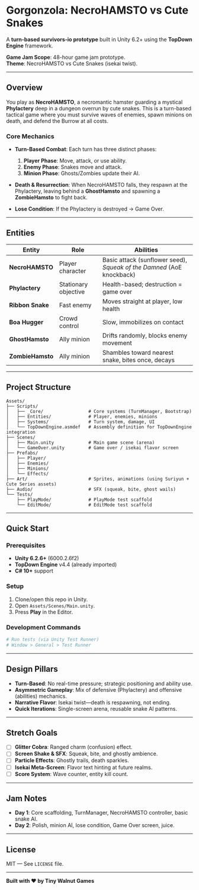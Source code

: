 # Gorgonzola: NecroHAMSTO vs Cute Snakes

A **turn-based survivors‑io prototype** built in Unity 6.2+ using the **TopDown Engine** framework.

**Game Jam Scope**: 48-hour game jam prototype.  
**Theme**: NecroHAMSTO vs Cute Snakes (isekai twist).

---

## Overview

You play as **NecroHAMSTO**, a necromantic hamster guarding a mystical **Phylactery** deep in a dungeon overrun by cute snakes. This is a turn-based tactical game where you must survive waves of enemies, spawn minions on death, and defend the Burrow at all costs.

### Core Mechanics

- **Turn-Based Combat**: Each turn has three distinct phases:
  1. **Player Phase**: Move, attack, or use ability.
  2. **Enemy Phase**: Snakes move and attack.
  3. **Minion Phase**: Ghosts/Zombies update their AI.

- **Death & Resurrection**: When NecroHAMSTO falls, they respawn at the Phylactery, leaving behind a **GhostHamsto** and spawning a **ZombieHamsto** to fight back.

- **Lose Condition**: If the Phylactery is destroyed → Game Over.

---

## Entities

| Entity | Role | Abilities |
|--------|------|-----------|
| **NecroHAMSTO** | Player character | Basic attack (sunflower seed), *Squeak of the Damned* (AoE knockback) |
| **Phylactery** | Stationary objective | Health-based; destruction = game over |
| **Ribbon Snake** | Fast enemy | Moves straight at player, low health |
| **Boa Hugger** | Crowd control | Slow, immobilizes on contact |
| **GhostHamsto** | Ally minion | Drifts randomly, blocks enemy movement |
| **ZombieHamsto** | Ally minion | Shambles toward nearest snake, bites once, decays |

---

## Project Structure

```
Assets/
├── Scripts/
│   ├── _Core/                 # Core systems (TurnManager, Bootstrap)
│   ├── Entities/              # Player, enemies, minions
│   ├── Systems/               # Turn system, damage, UI
│   └── TopDownEngine.asmdef   # Assembly definition for TopDownEngine integration
├── Scenes/
│   ├── Main.unity             # Main game scene (arena)
│   └── GameOver.unity         # Game over / isekai flavor screen
├── Prefabs/
│   ├── Player/
│   ├── Enemies/
│   ├── Minions/
│   └── Effects/
├── Art/                       # Sprites, animations (using Suriyun + Cute Series assets)
├── Audio/                     # SFX (squeak, bite, ghost wails)
└── Tests/
    ├── PlayMode/              # PlayMode test scaffold
    └── EditMode/              # EditMode test scaffold
```

---

## Quick Start

### Prerequisites
- **Unity 6.2.6+** (6000.2.6f2)
- **TopDown Engine** v4.4 (already imported)
- **C# 10+** support

### Setup
1. Clone/open this repo in Unity.
2. Open `Assets/Scenes/Main.unity`.
3. Press **Play** in the Editor.

### Development Commands
```bash
# Run tests (via Unity Test Runner)
# Window > General > Test Runner
```

---

## Design Pillars

- **Turn-Based**: No real-time pressure; strategic positioning and ability use.
- **Asymmetric Gameplay**: Mix of defensive (Phylactery) and offensive (abilities) mechanics.
- **Narrative Flavor**: Isekai twist—death is respawning, not ending.
- **Quick Iterations**: Single-screen arena, reusable snake AI patterns.

---

## Stretch Goals

- [ ] **Glitter Cobra**: Ranged charm (confusion) effect.
- [ ] **Screen Shake & SFX**: Squeak, bite, and ghostly ambience.
- [ ] **Particle Effects**: Ghostly trails, death sparkles.
- [ ] **Isekai Meta-Screen**: Flavor text hinting at future realms.
- [ ] **Score System**: Wave counter, entity kill count.

---

## Jam Notes

- **Day 1**: Core scaffolding, TurnManager, NecroHAMSTO controller, basic snake AI.
- **Day 2**: Polish, minion AI, lose condition, Game Over screen, juice.

---

## License

MIT — See `LICENSE` file.

---

**Built with ❤️ by Tiny Walnut Games**